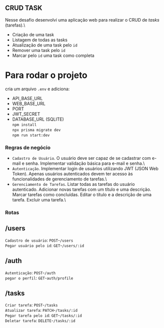 ## CRUD TASK
Nesse desafio desenvolvi uma aplicação web para realizar o CRUD de *tasks* (tarefas).\
- Criação de uma task
- Listagem de todas as tasks
- Atualização de uma task pelo `id`
- Remover uma task pelo `id`
- Marcar pelo `id` uma task como completa

# Para rodar o projeto
cria um arquivo `.env` e adiciona:
- API_BASE_URL
- WEB_BASE_URL
- PORT
- JWT_SECRET
- DATABASE_URL (SQLITE)\
`npm install`\
`npx prisma migrate dev`\
`npm run start:dev`



### Regras de negócio
- `Cadastro de Usuário`. O usuário deve ser capaz de se cadastrar com e-mail e senha. Implementar validação básica para e-mail e senha.\
- `Autenticação`. Implementar login de usuários utilizando JWT (JSON Web Token). Apenas usuários autenticados devem ter acesso às funcionalidades de gerenciamento de tarefas.\
- `Gerenciamento de Tarefas`. Listar todas as tarefas do usuário autenticado. Adicionar novas tarefas com um título e uma descrição. Marcar tarefas como concluídas. Editar o título e a descrição de uma tarefa. Excluir uma tarefa.\

### Rotas

## /users 
`Cadastro de usuário`: `POST`-`/users`\
`Pegar usuário pelo id`: `GET`-`/users/:id`

## /auth
`Autenticação`: `POST`-`/auth`\
`pegar o perfil`: `GET`-`auth/profile`

## /tasks
`Criar tarefa`: `POST`-`/tasks`\
`Atualizar tarefa`: `PATCH`-`/tasks/:id`\
`Pegar tarefa pelo id`: `GET`-`/tasks/:id`\
`Deletar tarefa`: `DELETE`-`/tasks/:id`